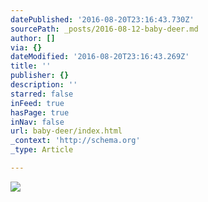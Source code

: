 ```yaml
---
datePublished: '2016-08-20T23:16:43.730Z'
sourcePath: _posts/2016-08-12-baby-deer.md
author: []
via: {}
dateModified: '2016-08-20T23:16:43.269Z'
title: ''
publisher: {}
description: ''
starred: false
inFeed: true
hasPage: true
inNav: false
url: baby-deer/index.html
_context: 'http://schema.org'
_type: Article

---
```

![](https://the-grid-user-content.s3-us-west-2.amazonaws.com/7450644b-d4bb-4709-871d-59a627a2dbf2.jpg)